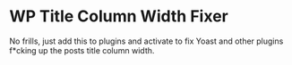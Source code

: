 WP Title Column Width Fixer
====

No frills, just add this to plugins and activate to fix Yoast and other plugins f*cking up the posts title column width.
